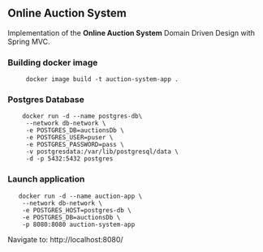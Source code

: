 ## Online Auction System

Implementation of the **Online Auction System** Domain Driven Design with Spring MVC.

### Building docker image

```
     docker image build -t auction-system-app .
```

### Postgres Database

```
    docker run -d --name postgres-db\
     --network db-network \
     -e POSTGRES_DB=auctionsDb \
     -e POSTGRES_USER=puser \
     -e POSTGRES_PASSWORD=pass \
     -v postgresdata:/var/lib/postgresql/data \
     -d -p 5432:5432 postgres
```

### Launch application

```
   docker run -d --name auction-app \
    --network db-network \
    -e POSTGRES_HOST=postgres-db \
    -e POSTGRES_DB=auctionsDb \
    -p 8080:8080 auction-system-app
```
Navigate to: http://localhost:8080/
